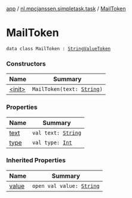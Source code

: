 [app](../../index.md) / [nl.mpcjanssen.simpletask.task](../index.md) / [MailToken](.)

# MailToken

`data class MailToken : `[`StringValueToken`](../-string-value-token/index.md)

### Constructors

| Name | Summary |
|---|---|
| [&lt;init&gt;](-init-.md) | `MailToken(text: `[`String`](https://kotlinlang.org/api/latest/jvm/stdlib/kotlin/-string/index.html)`)` |

### Properties

| Name | Summary |
|---|---|
| [text](text.md) | `val text: `[`String`](https://kotlinlang.org/api/latest/jvm/stdlib/kotlin/-string/index.html) |
| [type](type.md) | `val type: `[`Int`](https://kotlinlang.org/api/latest/jvm/stdlib/kotlin/-int/index.html) |

### Inherited Properties

| Name | Summary |
|---|---|
| [value](../-string-value-token/value.md) | `open val value: `[`String`](https://kotlinlang.org/api/latest/jvm/stdlib/kotlin/-string/index.html) |
